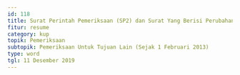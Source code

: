 ```yaml
---
id: 118
title: Surat Perintah Pemeriksaan (SP2) dan Surat Yang Berisi Perubahan Tim Pemeriksa Pajak
fitur: resume
category: kup
topik: Pemeriksaan
subtopik: Pemeriksaan Untuk Tujuan Lain (Sejak 1 Februari 2013)
type: word
tgl: 11 Desember 2019
---
```


